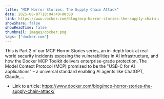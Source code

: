 ```yaml
---
title: "MCP Horror Stories: The Supply Chain Attack"
date: 2025-08-07T18:04:40+00:00
link: https://www.docker.com/blog/mcp-horror-stories-the-supply-chain-attack/
showShare: false
showReadTime: false
thumbnail: images/docker.png
tags: ["docker.com"]
---
```

This is Part 2 of our MCP Horror Stories series, an in-depth look at real-world security incidents exposing the vulnerabilities in AI infrastructure, and how the Docker MCP Toolkit delivers enterprise-grade protection. The Model Context Protocol (MCP) promised to be the "USB-C for AI applications" – a universal standard enabling AI agents like ChatGPT, Claude,...

- Link to article: https://www.docker.com/blog/mcp-horror-stories-the-supply-chain-attack/